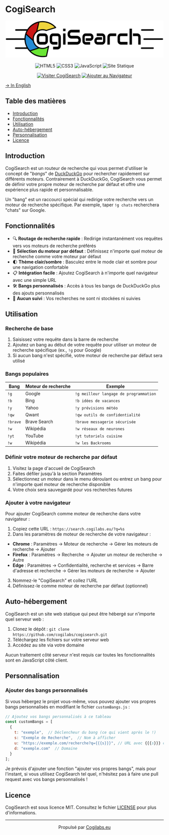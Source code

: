 # CogiSearch

<p align="center"><img alt="Logo CogiSearch" title="CogiSearch" src="/cogiSearch.svg"></p>

<p align="center">
    <img alt="HTML5" title="Conçu avec HTML5" src="https://img.shields.io/badge/HTML5-E34F26?style=for-the-badge&logo=html5&logoColor=white"/>
    <img alt="CSS3" title="Stylisé avec CSS3" src="https://img.shields.io/badge/CSS3-1572B6?style=for-the-badge&logo=css3&logoColor=white"/>
    <img alt="JavaScript" title="Propulsé par JavaScript" src="https://img.shields.io/badge/JavaScript-F7DF1E?style=for-the-badge&logo=javascript&logoColor=black"/>
    <img alt="Site Statique" title="Aucun traitement côté serveur" src="https://img.shields.io/badge/Site-Statique-4285F4?style=for-the-badge"/>
</p>

<p align="center">
    <a href="https://search.cogilabs.eu" target="_blank"><img alt="Visiter CogiSearch" title="Essayez maintenant !" src="https://img.shields.io/badge/Visiter-CogiSearch-brightgreen?style=for-the-badge"/></a>
    <a href="#ajouter-à-votre-navigateur"><img alt="Ajouter au Navigateur" title="Instructions d'installation" src="https://img.shields.io/badge/Ajouter_à-Votre_Navigateur-4285F4?style=for-the-badge&logo=googlechrome&logoColor=white"/></a>
</p>

[→ In English](/README.md)  

## Table des matières

- [Introduction](#introduction)
- [Fonctionnalités](#fonctionnalités)
- [Utilisation](#utilisation)
- [Auto-hébergement](#auto-hébergement)
- [Personnalisation](#personnalisation)
- [Licence](#licence)

## Introduction

CogiSearch est un routeur de recherche qui vous permet d'utiliser le concept de "*bangs*" de <a href="https://duckduckgo.com/">DuckDuckGo</a> pour rechercher rapidement sur différents moteurs. Contrairement à DuckDuckGo, CogiSearch vous permet de définir votre propre moteur de recherche par défaut et offre une expérience plus rapide et personnalisable.

Un "bang" est un raccourci spécial qui redirige votre recherche vers un moteur de recherche spécifique. Par exemple, taper `!g chats` recherchera "chats" sur Google.

## Fonctionnalités

- 🔍 **Routage de recherche rapide** : Redirige instantanément vos requêtes vers vos moteurs de recherche préférés
- 🔄 **Sélection du moteur par défaut** : Définissez n'importe quel moteur de recherche comme votre moteur par défaut
- 🌓 **Thème clair/sombre** : Basculez entre le mode clair et sombre pour une navigation confortable
- 📋 **Intégration facile** : Ajoutez CogiSearch à n'importe quel navigateur avec une simple URL
- 🛠️ **Bangs personnalisés** : Accès à tous les bangs de DuckDuckGo plus des ajouts personnalisés
- 💾 **Aucun suivi** : Vos recherches ne sont ni stockées ni suivies

## Utilisation

### Recherche de base

1. Saisissez votre requête dans la barre de recherche
2. Ajoutez un bang au début de votre requête pour utiliser un moteur de recherche spécifique (ex., `!g` pour Google)
3. Si aucun bang n'est spécifié, votre moteur de recherche par défaut sera utilisé

### Bangs populaires

| Bang     | Moteur de recherche | Exemple                                |
|----------|---------------------|----------------------------------------|
| `!g`     | Google              | `!g meilleur langage de programmation` |
| `!b`     | Bing                | `!b idées de vacances`                 |
| `!y`     | Yahoo               | `!y prévisions météo`                  |
| `!qw`    | Qwant               | `!qw outils de confidentialité`        |
| `!brave` | Brave Search        | `!brave messagerie sécurisée`          |
| `!w`     | Wikipédia           | `!w réseaux de neurones`               |
| `!yt`    | YouTube             | `!yt tutoriels cuisine`                |
| `!w`     | Wikipédia           | `!w les Backrooms`                     |

### Définir votre moteur de recherche par défaut

1. Visitez la page d'accueil de CogiSearch
2. Faites défiler jusqu'à la section Paramètres
3. Sélectionnez un moteur dans le menu déroulant ou entrez un bang pour n'importe quel moteur de recherche disponible
4. Votre choix sera sauvegardé pour vos recherches futures

### Ajouter à votre navigateur

Pour ajouter CogiSearch comme moteur de recherche dans votre navigateur :

1. Copiez cette URL : `https://search.cogilabs.eu/?q=%s`
2. Dans les paramètres de moteur de recherche de votre navigateur :
  - **Chrome** : Paramètres → Moteur de recherche → Gérer les moteurs de recherche → Ajouter
  - **Firefox** : Paramètres → Recherche → Ajouter un moteur de recherche → Autre
  - **Edge** : Paramètres → Confidentialité, recherche et services → Barre d'adresse et recherche → Gérer les moteurs de recherche → Ajouter
3. Nommez-le "CogiSearch" et collez l'URL
4. Définissez-le comme moteur de recherche par défaut (optionnel)

## Auto-hébergement

CogiSearch est un site web statique qui peut être hébergé sur n'importe quel serveur web :

1. Clonez le dépôt : `git clone https://github.com/cogilabs/cogisearch.git`
2. Téléchargez les fichiers sur votre serveur web
3. Accédez au site via votre domaine

Aucun traitement côté serveur n'est requis car toutes les fonctionnalités sont en JavaScript côté client.

## Personnalisation

### Ajouter des bangs personnalisés

Si vous hébergez le projet vous-même, vous pouvez ajouter vos propres bangs personnalisés en modifiant le fichier `customBangs.js` :

```javascript
// Ajoutez vos bangs personnalisés à ce tableau
const customBangs = [
  {
    t: "exemple",  // Déclencheur du bang (ce qui vient après le !)
    s: "Exemple de Recherche",  // Nom à afficher
    u: "https://exemple.com/recherche?q={{{s}}}", // URL avec {{{s}}} comme emplacement pour le terme de recherche
    d: "exemple.com"  // Domaine
  }
];
```

Je prévois d'ajouter une fonction "ajouter vos propres bangs", mais pour l'instant, si vous utilisez CogiSearch tel quel, n'hésitez pas à faire une pull request avec vos bangs personnalisés !

## Licence

CogiSearch est sous licence MIT. Consultez le fichier [LICENSE](/LICENSE) pour plus d'informations.

---

<p align="center">Propulsé par <a href="https://Cogilabs.eu/">Cogilabs.eu</a></p>
